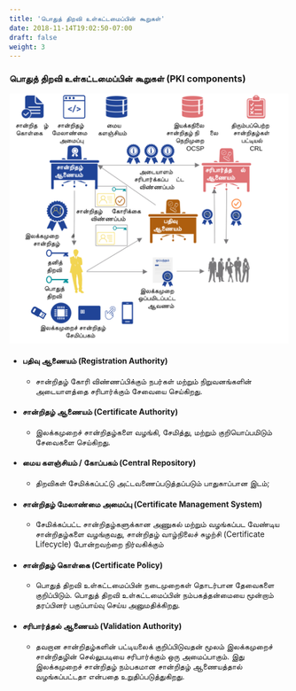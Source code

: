 ```yaml
---
title: 'பொதுத் திறவி உள்கட்டமைப்பின் கூறுகள்'
date: 2018-11-14T19:02:50-07:00
draft: false
weight: 3
---
```


### பொதுத் திறவி உள்கட்டமைப்பின் கூறுகள் (PKI components)

<img src="/images/pki-components-ta.svg">

* #### பதிவு ஆணையம் (Registration Authority)​
    * சான்றிதழ் கோரி விண்ணப்பிக்கும் நபர்கள் மற்றும் நிறுவனங்களின் அடையாளத்தை சரிபார்க்கும் சேவையை செய்கிறது.​

*  #### சான்றிதழ் ஆணையம் (Certificate Authority)​
    * இலக்கமுறைச் சான்றிதழ்களை வழங்கி, சேமித்து, மற்றும் குறியொப்பமிடும் சேவைகளை செய்கிறது.​

*  #### மைய களஞ்சியம் / கோப்பகம் (Central Repository)​
    * திறவிகள் சேமிக்கப்பட்டு அட்டவணைப்படுத்தப்படும் பாதுகாப்பான இடம்;​

*  #### சான்றிதழ் மேலாண்மை அமைப்பு (Certificate Management System)​
    * சேமிக்கப்பட்ட சான்றிதழ்களுக்கான அணுகல் மற்றும் வழங்கப்பட வேண்டிய சான்றிதழ்களை வழங்குவது, சான்றிதழ் வாழ்நிலைச் சுழற்சி (Certificate Lifecycle)  போன்றவற்றை நிர்வகிக்கும்

*  #### சான்றிதழ் கொள்கை (Certificate Policy)​
    * பொதுத் திறவி உள்கட்டமைப்பின் நடைமுறைகள் தொடர்பான தேவைகளை குறிப்பிடும். பொதுத் திறவி உள்கட்டமைப்பின் நம்பகத்தன்மையை மூன்றாம் தரப்பினர் பகுப்பாய்வு செய்ய அனுமதிக்கிறது.​

* #### சரிபார்த்தல் ஆணையம்  (Validation Authority)​
    * தவறான சான்றிதழ்களின் பட்டியலைக் குறிப்பிடுவதன் மூலம் இலக்கமுறைச் சான்றிதழின் செல்லுபடியை சரிபார்க்கும் ஒரு அமைப்பாகும். இது இலக்கமுறைச் சான்றிதழ் நம்பகமான சான்றிதழ் ஆணையத்தால் வழங்கப்பட்டதா என்பதை உறுதிப்படுத்துகிறது.​
